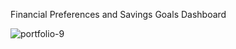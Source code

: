 
Financial Preferences and Savings Goals Dashboard


![portfolio-9](https://github.com/user-attachments/assets/2aeb8566-2d01-48cd-b503-c3071b554343)
